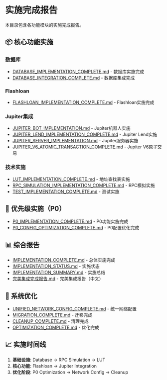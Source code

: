 # 实施完成报告

本目录包含各功能模块的实施完成报告。

## 📦 核心功能实施

### 数据库
- [DATABASE_IMPLEMENTATION_COMPLETE.md](./DATABASE_IMPLEMENTATION_COMPLETE.md) - 数据库实施完成
- [DATABASE_INTEGRATION_COMPLETE.md](./DATABASE_INTEGRATION_COMPLETE.md) - 数据库集成完成

### Flashloan
- [FLASHLOAN_IMPLEMENTATION_COMPLETE.md](./FLASHLOAN_IMPLEMENTATION_COMPLETE.md) - Flashloan实施完成

### Jupiter集成
- [JUPITER_BOT_IMPLEMENTATION.md](./JUPITER_BOT_IMPLEMENTATION.md) - Jupiter机器人实施
- [JUPITER_LEND_IMPLEMENTATION_COMPLETE.md](./JUPITER_LEND_IMPLEMENTATION_COMPLETE.md) - Jupiter Lend实施
- [JUPITER_SERVER_IMPLEMENTATION.md](./JUPITER_SERVER_IMPLEMENTATION.md) - Jupiter服务器实施
- [JUPITER_V6_ATOMIC_TRANSACTION_COMPLETE.md](./JUPITER_V6_ATOMIC_TRANSACTION_COMPLETE.md) - Jupiter V6原子交易

### 技术实施
- [LUT_IMPLEMENTATION_COMPLETE.md](./LUT_IMPLEMENTATION_COMPLETE.md) - 地址查找表实施
- [RPC_SIMULATION_IMPLEMENTATION_COMPLETE.md](./RPC_SIMULATION_IMPLEMENTATION_COMPLETE.md) - RPC模拟实施
- [TEST_IMPLEMENTATION_COMPLETE.md](./TEST_IMPLEMENTATION_COMPLETE.md) - 测试实施

## 🎯 优先级实施（P0）

- [P0_IMPLEMENTATION_COMPLETE.md](./P0_IMPLEMENTATION_COMPLETE.md) - P0功能实施完成
- [P0_CONFIG_OPTIMIZATION_COMPLETE.md](./P0_CONFIG_OPTIMIZATION_COMPLETE.md) - P0配置优化完成

## 📊 综合报告

- [IMPLEMENTATION_COMPLETE.md](./IMPLEMENTATION_COMPLETE.md) - 总体实施完成
- [IMPLEMENTATION_STATUS.md](./IMPLEMENTATION_STATUS.md) - 实施状态
- [IMPLEMENTATION_SUMMARY.md](./IMPLEMENTATION_SUMMARY.md) - 实施总结
- [完美集成完成报告.md](./完美集成完成报告.md) - 完美集成报告（中文）

## 🔧 系统优化

- [UNIFIED_NETWORK_CONFIG_COMPLETE.md](./UNIFIED_NETWORK_CONFIG_COMPLETE.md) - 统一网络配置
- [MIGRATION_COMPLETE.md](./MIGRATION_COMPLETE.md) - 迁移完成
- [CLEANUP_COMPLETE.md](./CLEANUP_COMPLETE.md) - 清理完成
- [OPTIMIZATION_COMPLETE.md](./OPTIMIZATION_COMPLETE.md) - 优化完成

## 📈 实施时间线

1. **基础设施**: Database → RPC Simulation → LUT
2. **核心功能**: Flashloan → Jupiter Integration
3. **优化阶段**: P0 Optimization → Network Config → Cleanup

